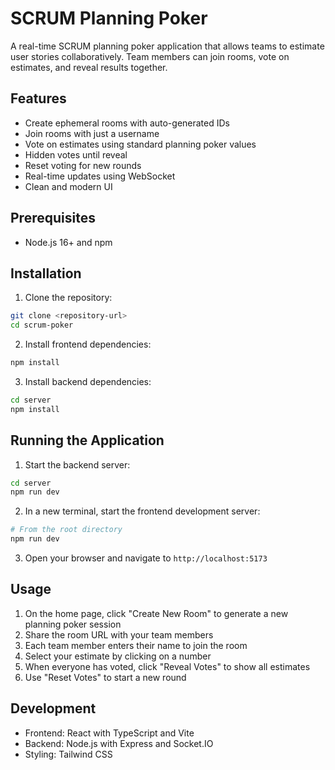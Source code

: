 # SCRUM Planning Poker

A real-time SCRUM planning poker application that allows teams to estimate user stories collaboratively. Team members can join rooms, vote on estimates, and reveal results together.

## Features

- Create ephemeral rooms with auto-generated IDs
- Join rooms with just a username
- Vote on estimates using standard planning poker values
- Hidden votes until reveal
- Reset voting for new rounds
- Real-time updates using WebSocket
- Clean and modern UI

## Prerequisites

- Node.js 16+ and npm

## Installation

1. Clone the repository:
```bash
git clone <repository-url>
cd scrum-poker
```

2. Install frontend dependencies:
```bash
npm install
```

3. Install backend dependencies:
```bash
cd server
npm install
```

## Running the Application

1. Start the backend server:
```bash
cd server
npm run dev
```

2. In a new terminal, start the frontend development server:
```bash
# From the root directory
npm run dev
```

3. Open your browser and navigate to `http://localhost:5173`

## Usage

1. On the home page, click "Create New Room" to generate a new planning poker session
2. Share the room URL with your team members
3. Each team member enters their name to join the room
4. Select your estimate by clicking on a number
5. When everyone has voted, click "Reveal Votes" to show all estimates
6. Use "Reset Votes" to start a new round

## Development

- Frontend: React with TypeScript and Vite
- Backend: Node.js with Express and Socket.IO
- Styling: Tailwind CSS

